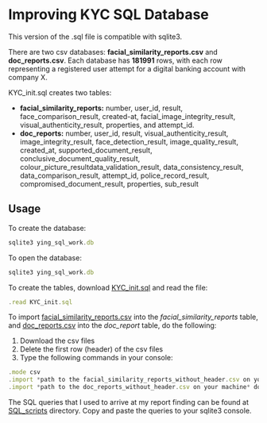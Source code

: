 # Improving KYC SQL Database
This version of the .sql file is compatible with sqlite3.

There are two csv databases: **facial_similarity_reports.csv** and **doc_reports.csv**. Each database has **181991** rows, with each row representing a registered user attempt for a digital banking account with company X.

KYC_init.sql creates two tables:
* **facial_similarity_reports:** number, user_id, result, face_comparison_result, created-at, facial_image_integrity_result, visual_authenticity_result, properties, and attempt_id.
* **doc_reports:** number, user_id, result, visual_authenticity_result, image_integrity_result, face_detection_result, image_quality_result, created_at, supported_document_result, conclusive_document_quality_result, colour_picture_resultdata_validation_result, data_consistency_result, data_comparison_result, attempt_id, police_record_result, compromised_document_result, properties, sub_result

## Usage

To create the database:
```javascript
sqlite3 ying_sql_work.db
```
To open the database:
```javascript
sqlite3 ying_sql_work.db
```
To create the tables, download [KYC_init.sql](addhere) and read the file:
```javascript
.read KYC_init.sql
```
To import [facial_similarity_reports.csv](https://github.com/YingXie24/SQL/blob/master/1-DigitalBanking-DataAnalytics/1-ImprovingKYC/csv/facial_similarity_reports.csv) into the *facial_similarity_reports* table, and [doc_reports.csv](https://github.com/YingXie24/SQL/blob/master/1-DigitalBanking-DataAnalytics/1-ImprovingKYC/csv/doc_reports.csv) into the *doc_report* table, do the following:
1. Download the csv files
2. Delete the first row (header) of the csv files
3. Type the following commands in your console:
```javascript
.mode csv
.import *path to the facial_similarity_reports_without_header.csv on your machine* facial_similarity_reports
.import *path to the doc_reports_without_header.csv on your machine* doc_reports
```

The SQL queries that I used to arrive at my report finding can be found at [SQL_scripts](addhere) directory. Copy and paste the queries to your sqlite3 console.

